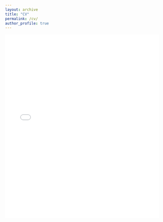 ```yaml
---
layout: archive
title: "CV"
permalink: /cv/
author_profile: true
---
```


<iframe src="/files/Wenda Xu - resume_robotics.pdf" width="100%" height="600" frameborder="no" border="0" marginwidth="0" marginheight="0"></iframe>
